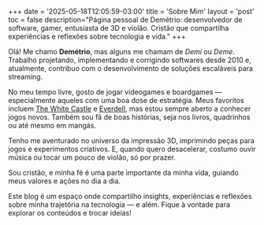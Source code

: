 +++
date = '2025-05-18T12:05:59-03:00'
title = 'Sobre Mim'
layout = 'post'
toc = false
description="Página pessoal de Demétrio: desenvolvedor de software, gamer, entusiasta de 3D e violão. Cristão que compartilha experiências e reflexões sobre tecnologia e vida."
+++

Olá! Me chamo **Demétrio**, mas alguns me chamam de _Demi_ ou _Deme_. Trabalho
projetando, implementando e corrigindo softwares desde 2010 e, atualmente,
contribuo com o desenvolvimento de soluções escaláveis para streaming.

No meu tempo livre, gosto de jogar videogames e boardgames — especialmente
aqueles com uma boa dose de estratégia. Meus favoritos incluem
[The White Castle](https://boardgamegeek.com/boardgame/371942/the-white-castle) e
[Everdell](https://boardgamegeek.com/boardgame/199792/everdell), mas estou sempre
aberto a conhecer jogos novos. Também sou fã de boas histórias, seja nos livros,
quadrinhos ou até mesmo em mangás.

Tenho me aventurado no universo da impressão 3D, imprimindo peças para jogos e
experimentos criativos. E, quando quero desacelerar, costumo ouvir música ou
tocar um pouco de violão, só por prazer.

Sou cristão, e minha fé é uma parte importante da minha vida, guiando meus
valores e ações no dia a dia.

Este blog é um espaço onde compartilho insights, experiências e reflexões sobre
minha trajetória na tecnologia — e além. Fique à vontade para explorar os
conteúdos e trocar ideias!
